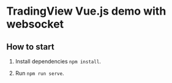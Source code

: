 # TradingView  Vue.js demo with websocket

## How to start

1. Install dependencies `npm install`.

1. Run `npm run serve`. 
